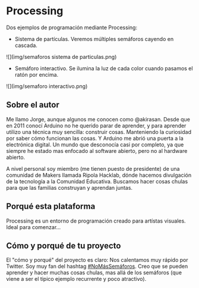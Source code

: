 # Processing

Dos ejemplos de programación mediante Processing:

- Sistema de partículas. Veremos múltiples semáforos cayendo en cascada.

![](img/semaforos sistema de particulas.png)

- Semáforo interactivo. Se ilumina la luz de cada color cuando pasamos el ratón por encima.

![](img/semaforo interactivo.png)

## Sobre el autor

Me llamo Jorge, aunque algunos me conocen como @akirasan. Desde que en 2011 conocí Arduino no he querido parar de aprender, y para aprender utilizo una técnica muy sencilla: construir cosas. Manteniendo la curiosidad por saber cómo funcionan las cosas. Y Arduino me abrió una puerta a la electrónica digital. Un mundo que desconocía casi por completo, ya que siempre he estado mas enfocado al software abierto, pero no al hardware abierto.

A nivel personal soy miembro (me tienen puesto de presidente) de una comunidad de Makers llamada Ripola Hacklab, dónde hacemos divulgación de la tecnología a la Comunidad Educativa. Buscamos hacer cosas chulas para que las familias construyan y aprendan juntas.

## Porqué esta plataforma

Processing es un entorno de programación creado para artístas visuales. Ideal para comenzar... 

## Cómo y porqué de tu proyecto

El "cómo y porqué" del proyecto es claro: Nos calentamos muy rápido por Twitter.
Soy muy fan del hashtag [#NoMásSemáforos][3]. Creo que se pueden aprender y hacer muchas cosas chulas, mas allá de los semáforos (que viene a ser el tipico ejemplo recurrente y poco atractivo).


[1]: https://www.akirasan.net
[2]: https://github.com/akirasan
[3]: https://twitter.com/hashtag/nomassemaforos
